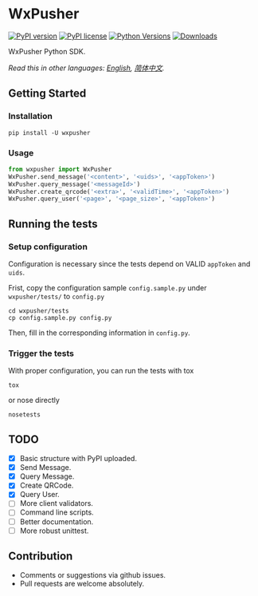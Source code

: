 # WxPusher

[![PyPI version](https://badge.fury.io/py/wxpusher.svg)](https://badge.fury.io/py/wxpusher)
[![PyPI license](https://img.shields.io/pypi/l/wxpusher.svg)](https://pypi.python.org/pypi/wxpusher/)
[![Python Versions](https://img.shields.io/pypi/pyversions/wxpusher.svg)](https://pypi.python.org/pypi/wxpusher/)
[![Downloads](https://pepy.tech/badge/wxpusher)](https://pepy.tech/project/wxpusher)

WxPusher Python SDK.

*Read this in other languages: [English](README-en.md), [简体中文](README.md).*

## Getting Started

### Installation

```shell
pip install -U wxpusher
```

### Usage

```python
from wxpusher import WxPusher
WxPusher.send_message('<content>', '<uids>', '<appToken>')
WxPusher.query_message('<messageId>')
WxPusher.create_qrcode('<extra>', '<validTime>', '<appToken>')
WxPusher.query_user('<page>', '<page_size>', '<appToken>')
```

## Running the tests

### Setup configuration

Configuration is necessary since the tests depend on VALID `appToken` and `uids`.

Frist, copy the configuration sample `config.sample.py` under `wxpusher/tests/` to `config.py`

```shell
cd wxpusher/tests
cp config.sample.py config.py
```

Then, fill in the corresponding information in `config.py`.

### Trigger the tests

With proper configuration, you can run the tests with tox

```shell
tox
```

or nose directly

```shell
nosetests
```

## TODO

- [x] Basic structure with PyPI uploaded.
- [x] Send Message.
- [x] Query Message.
- [x] Create QRCode.
- [x] Query User.
- [ ] More client validators.
- [ ] Command line scripts.
- [ ] Better documentation.
- [ ] More robust unittest.

## Contribution

- Comments or suggestions via github issues.
- Pull requests are welcome absolutely.
